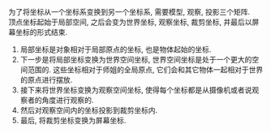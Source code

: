 为了将坐标从一个坐标系变换到另一个坐标系, 需要模型, 观察, 投影三个矩阵.  
顶点坐标起始于局部空间, 之后会变为世界坐标, 观察坐标, 裁剪坐标, 并最后以屏幕坐标的形式结束.  
1. 局部坐标是对象相对于局部原点的坐标, 也是物体起始的坐标.    
2. 下一步是将局部坐标变换为世界空间坐标, 世界空间坐标是处于一个更大的空间范围的. 这些坐标相对于师姐的全局原点, 它们会和其它物体一起相对于世界的原点进行摆放.  
3. 接下来将世界坐标变换为观察空间坐标, 使得每个坐标都是从摄像机或者说观察者的角度进行观察的.  
4. 然后对观察空间内的坐标投影到裁剪坐标内.  
5. 最后, 将裁剪坐标变换为屏幕坐标.  